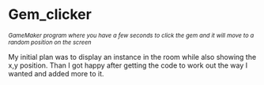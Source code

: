 # Gem_clicker
<sub>_GameMaker program where you have a few seconds to click the gem and it will move to a random position on the screen_</sub>

My initial plan was to display an instance in the room while also showing the x,y position.
Than I got happy after getting the code to work out the way I wanted and added more to it.

